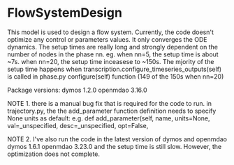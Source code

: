 # FlowSystemDesign

This model is used to design a flow system. Currently, the code doesn't 
optimize any control or parameters values. It only converges the 
ODE dynamics.
The setup times are really long and strongly dependent on the number of nodes 
in the phase nn. eg. when nn=5, the setup time is about ~7s. when nn=20, the 
setup time inceasese to ~150s.
The mjority of the setup time happens when 
transcription.configure_timeseries_outputs(self) is called in phase.py 
configure(self) function (149 of the 150s when nn=20)

Package versions:
dymos 1.2.0
openmdao 3.16.0

NOTE 1. there is a manual bug fix that is required for the code to run.
in trajectory.py, the the add_parameter function definition needs to 
specify None units as default:
e.g.
def add_parameter(self, name, units=None, val=_unspecified, desc=_unspecified, opt=False,

NOTE 2. I've also run the code in the latest version of dymos and openmdao
dymos 1.6.1
openmdao 3.23.0
and the setup time is still slow. However, the optimization does not complete.
